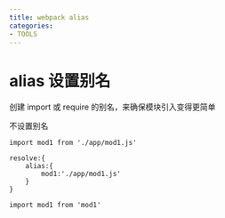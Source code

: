 ```yaml
---
title: webpack alias
categories: 
- TOOLS
---
```



# alias 设置别名
创建 import 或 require 的别名，来确保模块引入变得更简单

不设置别名
```
import mod1 from './app/mod1.js'
```


```
resolve:{
    alias:{
        mod1:'./app/mod1.js'
    }
}
```
```
import mod1 from 'mod1'
```